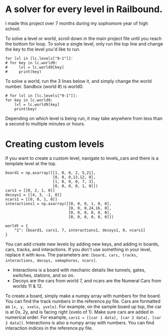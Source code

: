 # A solver for every level in Railbound.
I made this project over 7 months during my sophomore year of high school.


To solve a level or world, scroll down in the main project file until you reach the bottom for loop.
To solve a single level, only run the top line and change the key to the level you'd like to run.
```
for lvl in [lc.levels["9-1"]]:
# for key in lc.world9:
#     lvl = lc.world9[key]
#     print(key)
```

To solve a world, run the 3 lines below it, and simply change the world number. Sandbox (world #) is world0.
```
# for lvl in [lc.levels["9-1"]]:
for key in lc.world9:
    lvl = lc.world9[key]
    print(key)
```

Depending on which level is being run, it may take anywhere from less than a second to multiple minutes or hours.

# Creating custom levels
If you want to create a custom level, navigate to levels_cars and there is a template level at the top.
```
board1 = np.asarray([[1, 0, 0, 2, 5,21],
                     [0, 0, 0,13,12, 0],
                     [1, 0, 0, 0, 7, 3],
                     [0, 0, 0, 0, 1, 0]])
cars1 = [[0, 2, 1, 0]]
decoys1 = [[4, 3, -1, 0]]
ncars1 = [[0, 0, 1, 0]]
interactions1 = np.asarray([[0, 0, 0, 1, 0, 0],
                            [0, 0, 0,24,16, 0],
                            [0, 0, 0, 0, 0, 0],
                            [0, 0, 0, 0, 0, 0]])

worldt = {
    "1": [board1, cars1, 7, interactions1, decoys1, 0, ncars1]
}
```
You can add create new levels by adding new keys, and adding in boards, cars, tracks, and interactions.
If you don't use something in your level, replace it with `None`.
The parameters are: `[board, cars, tracks, interactions, decoys, semaphores, ncars]`.
- Interactions is a board with mechanic details like tunnels, gates, switches, stations, and so on.
- Decoys are the cars from world 7, and ncars are the Numeral Cars from worlds 11 & 12.

To create a board, simply make a numpy array with numbers for the board. You can find the track numbers in the reference.py file.
Cars are formatted as `[x, y, xvelo, yvelo]`. For example, on the sample board up top, the car is at 0x, 2y, and is facing right (xvelo of 1).
Make sure cars are added in numerical order. For example, `cars1 = [[car 1 data], [car 2 data], [car 3 data]]`.
Interactions is also a numpy array with numbers. You can find interaction indices in the reference.py file.

